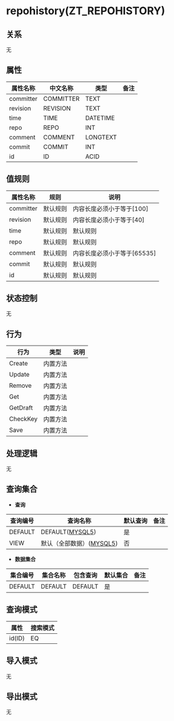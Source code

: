 # repohistory(ZT_REPOHISTORY)

  

## 关系
无

## 属性

| 属性名称        |    中文名称    | 类型     |  备注  |
| --------   |------------| -----   |  -------- | 
|committer|COMMITTER|TEXT|&nbsp;|
|revision|REVISION|TEXT|&nbsp;|
|time|TIME|DATETIME|&nbsp;|
|repo|REPO|INT|&nbsp;|
|comment|COMMENT|LONGTEXT|&nbsp;|
|commit|COMMIT|INT|&nbsp;|
|id|ID|ACID|&nbsp;|

## 值规则
| 属性名称    | 规则    |  说明  |
| --------   |------------| ----- | 
|committer|默认规则|内容长度必须小于等于[100]|
|revision|默认规则|内容长度必须小于等于[40]|
|time|默认规则|默认规则|
|repo|默认规则|默认规则|
|comment|默认规则|内容长度必须小于等于[65535]|
|commit|默认规则|默认规则|
|id|默认规则|默认规则|

## 状态控制

无


## 行为
| 行为    | 类型    |  说明  |
| --------   |------------| ----- | 
|Create|内置方法|&nbsp;|
|Update|内置方法|&nbsp;|
|Remove|内置方法|&nbsp;|
|Get|内置方法|&nbsp;|
|GetDraft|内置方法|&nbsp;|
|CheckKey|内置方法|&nbsp;|
|Save|内置方法|&nbsp;|

## 处理逻辑
无

## 查询集合

* **查询**

| 查询编号 | 查询名称       | 默认查询 |   备注|
| --------  | --------   | --------   | ----- |
|DEFAULT|DEFAULT([MYSQL5](../../appendix/query_MYSQL5.md#RepoHistory_Default))|是|&nbsp;|
|VIEW|默认（全部数据）([MYSQL5](../../appendix/query_MYSQL5.md#RepoHistory_View))|否|&nbsp;|

* **数据集合**

| 集合编号 | 集合名称   |  包含查询  | 默认集合 |   备注|
| --------  | --------   | -------- | --------   | ----- |
|DEFAULT|DEFAULT|DEFAULT|是|&nbsp;|

## 查询模式
| 属性      |    搜索模式     |
| --------   |------------|
|id(ID)|EQ|

## 导入模式
无


## 导出模式
无
